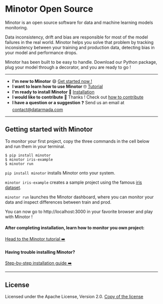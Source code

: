 # Minotor Open Source

Minotor is an open source software for data and machine learning models monitoring.

Data inconsistency, drift and bias are responsible for most of the model failures in the real world. Minotor helps you solve that problem by tracking inconsistency between your training and production data, detecting bias in your model and performance drops.

Minotor has been built to be easy to handle. Download our Python package, plug your model through a decorator, and you are ready to go !

---

- **I'm new to Minotor** 😄 [Get started now !](#getting-started-with-minotor)
- **I want to learn how to use Minotor** 🤓 [Tutorial](docs/Tutorial.md)
- **I'm ready to install Minotor** 🚀 [Installation](docs/Installation.md)
- **I would like to contribute** 🤗 Thanks ! Check out [how to contribute](docs/Contribute.md)
- **I have a question or a suggestion** ❓ Send us an email at contact@datarmada.com

---

## Getting started with Minotor

To monitor your first project, copy the three commands in the cell below and run them in your terminal.

```
$ pip install minotor
$ minotor iris-example
$ minotor run
```

`pip install minotor` installs Minotor onto your system.

`minotor iris-example` creates a sample project using the famous [iris dataset](https://scikit-learn.org/stable/auto_examples/datasets/plot_iris_dataset.html).

`minotor run` launches the Minotor dashboard, where you can monitor your data and inspect differences between train and prod.

You can now go to http://localhost:3000 in your favorite browser and play with Minotor !

#### After completing installation, learn how to monitor you own project:

[Head to the Minotor tutorial :arrow_right:](docs/Tutorial.md)

#### Having trouble installing Minotor?

[Step-by-step installation guide :arrow_right:](docs/Installation.md)

---

## License

Licensed under the Apache License, Version 2.0. [Copy of the license](LICENSE.txt)
